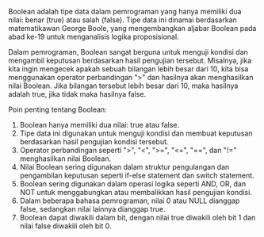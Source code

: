 Boolean adalah tipe data dalam pemrograman yang hanya memiliki dua nilai: benar (true) atau salah (false). Tipe data ini dinamai berdasarkan matematikawan George Boole, yang mengembangkan aljabar Boolean pada abad ke-19 untuk menganalisis logika proposisional.

Dalam pemrograman, Boolean sangat berguna untuk menguji kondisi dan mengambil keputusan berdasarkan hasil pengujian tersebut. Misalnya, jika kita ingin mengecek apakah sebuah bilangan lebih besar dari 10, kita bisa menggunakan operator perbandingan ">" dan hasilnya akan menghasilkan nilai Boolean. Jika bilangan tersebut lebih besar dari 10, maka hasilnya adalah true, jika tidak maka hasilnya false.

Poin penting tentang Boolean:

1.  Boolean hanya memiliki dua nilai: true atau false.
2.  Tipe data ini digunakan untuk menguji kondisi dan membuat keputusan berdasarkan hasil pengujian kondisi tersebut.
3.  Operator perbandingan seperti ">", "<", ">=", "<=", "==", dan "!=" menghasilkan nilai Boolean.
4.  Nilai Boolean sering digunakan dalam struktur pengulangan dan pengambilan keputusan seperti if-else statement dan switch statement.
5.  Boolean sering digunakan dalam operasi logika seperti AND, OR, dan NOT untuk menggabungkan atau membalikkan hasil pengujian kondisi.
6.  Dalam beberapa bahasa pemrograman, nilai 0 atau NULL dianggap false, sedangkan nilai lainnya dianggap true.
7.  Boolean dapat diwakili dalam bit, dengan nilai true diwakili oleh bit 1 dan nilai false diwakili oleh bit 0.
